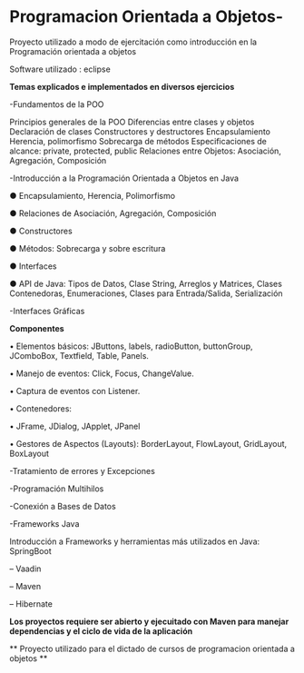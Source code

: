 # Programacion Orientada a Objetos-
Proyecto utilizado a modo de ejercitación como introducción en la Programación orientada a objetos

Software utilizado : eclipse

**Temas explicados e implementados en diversos ejercicios**

-Fundamentos de la POO

Principios generales de la POO Diferencias entre clases y objetos Declaración de clases Constructores y destructores Encapsulamiento Herencia, polimorfismo Sobrecarga de métodos Especificaciones de alcance: private, protected, public Relaciones entre Objetos: Asociación, Agregación, Composición

-Introducción a la Programación Orientada a Objetos en Java

● Encapsulamiento, Herencia, Polimorfismo

● Relaciones de Asociación, Agregación, Composición

● Constructores

● Métodos: Sobrecarga y sobre escritura

● Interfaces 

● API de Java: Tipos de Datos, Clase String, Arreglos y Matrices, Clases Contenedoras, Enumeraciones, Clases para Entrada/Salida, Serialización 

-Interfaces Gráficas 

**Componentes**

• Elementos básicos: JButtons, labels, radioButton, buttonGroup, JComboBox, Textfield, Table, Panels.

• Manejo de eventos: Click, Focus, ChangeValue.

• Captura de eventos con Listener.

• Contenedores:

• JFrame, JDialog, JApplet, JPanel

• Gestores de Aspectos (Layouts): BorderLayout, FlowLayout, GridLayout, BoxLayout

-Tratamiento de errores y Excepciones

-Programación Multihilos

-Conexión a Bases de Datos

-Frameworks Java

Introducción a Frameworks y herramientas más utilizados en Java: SpringBoot 

– Vaadin 

– Maven 

– Hibernate

**Los proyectos requiere ser abierto y ejecuitado con Maven para manejar dependencias y el ciclo de vida de la aplicación**

** Proyecto utilizado para el dictado de cursos de programacion orientada a objetos **
